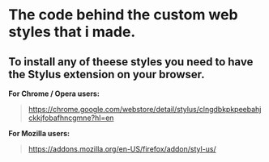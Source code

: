 # The code behind the custom web styles that i made.

## To install any of theese styles you need to have the Stylus extension on your browser.

**For Chrome / Opera users:**
> https://chrome.google.com/webstore/detail/stylus/clngdbkpkpeebahjckkjfobafhncgmne?hl=en

**For Mozilla users:**
> https://addons.mozilla.org/en-US/firefox/addon/styl-us/

